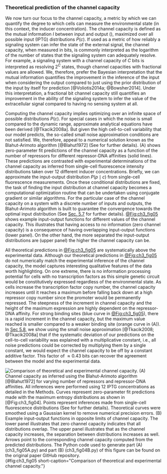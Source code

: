 ### Theoretical prediction of the channel capacity 

We now turn our focus to the channel capacity, a metric by which we can quantify
the degree to which cells can measure the environmental state (in this context,
the inducer concentration). The channel capacity is defined as the mutual
information $I$ between input and output (), maximized over all possible input
(IPTG) distributions $P(c)$. If used as a metric of how reliably a signaling
system can infer the state of the external signal, the channel capacity, when
measured in bits, is commonly interpreted as the logarithm of the number of
states that the signaling system can adequately resolve. For example, a
signaling system with a channel capacity of $C$ bits is interpreted as resolving
$2^C$ states, though channel capacities with fractional values are allowed. We,
therefore, prefer the Bayesian interpretation that the mutual information
quantifies the improvement in the inference of the input when considering the
output compared to just using the prior distribution of the input by itself for
prediction [@Voliotis2014a; @Bowsher2014]. Under this interpretation, a
fractional bit channel capacity still quantifies an improvement in the ability
of the signaling system to infer the value of the extracellular signal compared
to having no sensing system at all.

Computing the channel capacity implies optimizing over an infinite space of
possible distributions $P(c)$. For special cases in which the noise is small
compared to the dynamic range, approximate analytical equations have been
derived [@Tkacik2008a]. But given the high cell-to-cell variability that our
model predicts, the so-called small noise approximation conditions are not
satisfied. We, therefore, appeal to a numerical solution known as the
Blahut-Arimoto algorithm [@Blahut1972] (See for further details). (A) shows
zero-parameter fit predictions of the channel capacity as a function of the
number of repressors for different repressor-DNA affinities (solid lines). These
predictions are contrasted with experimental determinations of the channel
capacity as inferred from single-cell fluorescence intensity distributions taken
over 12 different inducer concentrations. Briefly, we can approximate the
input-output distribution $P(p \mid c)$ from single-cell fluorescence
measurements. Once these conditional distributions are fixed, the task of
finding the input distribution at channel capacity becomes a computational
optimization routine that can be undertaken using conjugate gradient or similar
algorithms. For the particular case of the channel capacity on a system with a
discrete number of inputs and outputs, the Blahut-Arimoto algorithm is built to
guarantee the convergence towards the optimal input distribution (See [Sec.
5.7](#sec:ch5_sec07) for further details). [@Fig:ch3_fig05](B) shows example
input-output functions for different values of the channel capacity. This
illustrates that having access to no information (zero channel capacity) is a
consequence of having overlapping input-output functions (lower panel). On the
other hand, the more separated the input-output distributions are (upper panel)
the higher the channel capacity can be.

All theoretical predictions in [@Fig:ch3_fig05](A) are systematically above the
experimental data. Although our theoretical predictions in [@Fig:ch3_fig05](A)
do not numerically match the experimental inference of the channel capacity, the
model captures interesting qualitative features of the data worth highlighting.
On one extreme, there is no information processing potential for cells with no
transcription factors as this simple genetic circuit would be constitutively
expressed regardless of the environmental state. As cells increase the
transcription factor copy number, the channel capacity increases until it
reaches a maximum before falling back down at a high repressor copy number since
the promoter would be permanently repressed. The steepness of the increment in
channel capacity and the height of the maximum expression are highly dependent
on the repressor-DNA affinity. For strong binding sites (blue curve in
[@Fig:ch3_fig05](A)), there is a rapid increment in the channel capacity, but
the maximum value reached is smaller compared to a weaker binding site (orange
curve in (A)). In [Sec 5.8](#sec:ch5_sec09), we show using the small noise
approximation [@Tkacik2008; @Tkacik2008a] that if the systematic deviation of
our predictions on the cell-to-cell variability was explained with a
multiplicative constant, i.e., all noise predictions could be corrected by
multiplying them by a single constant, we would expect the channel capacity to
be off by a constant additive factor. This factor of $\approx 0.43$ bits can
recover the agreement between the model and the experimental data.

![**Comparison of theoretical and experimental channel capacity.** (A) Channel
capacity as inferred using the Blahut-Arimoto algorithm [@Blahut1972] for
varying number of repressors and repressor-DNA affinities. All inferences were
performed using 12 IPTG concentrations as detailed in the Methods. Curves
represent zero-parameter fit predictions made with the maximum entropy
distributions as shown in [@Fig:ch3_fig04]. Points represent inferences made
from single-cell fluorescence distributions (See for further details).
Theoretical curves were smoothed using a Gaussian kernel to remove numerical
precision errors. (B) Example input-output functions in opposite limits of
channel capacity. The lower panel illustrates that zero channel capacity
indicates that all distributions overlap. The upper panel illustrates that as
the channel capacity increases, the separation between distributions increases
as well. Arrows point to the corresponding channel capacity computed from the
predicted distributions. The Python code used to generate part (A)
[(`ch3_fig05A.py`)](https://github.com/RPGroup-PBoC/chann_cap/blob/master/src/figs/fig05A.py)
and part (B)
[(`ch3_fig04B.py`)](https://github.com/RPGroup-PBoC/chann_cap/blob/master/src/figs/fig05B.py)
of this figure can be found on the original paper [GitHub
repository.](https://github.com/RPGroup-PBoC/chann_cap)](ch3_fig05){#fig:ch3_fig05
short-caption="Comparison of theoretical and experimental channel capacity."}
